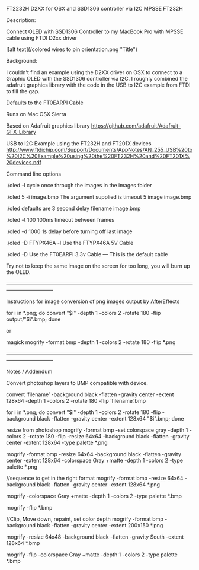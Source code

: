 FT2232H D2XX for OSX and SSD1306 controller via I2C
MPSSE FT232H 

Description:

Connect OLED with SSD1306 Controller to my MacBook Pro with MPSSE cable using FTDI D2xx driver

![alt text](/colored wires to pin orientation.png "Title")

Background:

I couldn't find an example using the D2XX driver on OSX to connect to a Graphic OLED with the SSD1306 controller via I2C.  I roughly combined the adafruit graphics library with the code in the USB to I2C example from FTDI to fill the gap.

Defaults to the FT0EARPI Cable

Runs on Mac OSX Sierra

Based on 
Adafruit graphics library
https://github.com/adafruit/Adafruit-GFX-Library

USB to I2C Example using the FT232H and FT201X devices
http://www.ftdichip.com/Support/Documents/AppNotes/AN_255_USB%20to%20I2C%20Example%20using%20the%20FT232H%20and%20FT201X%20devices.pdf

Command line options

./oled -l
cycle once through the images in the images folder

./oled 5 -i image.bmp
The argument supplied is timeout 5 image image.bmp

./oled
defaults are 3 second delay filename image.bmp

./oled -t 100
100ms timeout between frames

./oled -d 1000
1s delay before turning off last image 

./oled -D FTYPX46A -l
Use the FTYPX46A 5V Cable

./oled -D 
Use the FT0EARPI 3.3v Cable — This is the default cable

Try not to keep the same image on the screen for too long, you will burn up the OLED.



—————————————————————————————————————————————

Instructions for image conversion of png images output by AfterEffects 

for i in *.png; do convert "$i" -depth 1 -colors 2 -rotate 180 -flip output/"$i".bmp; done

or

magick mogrify -format bmp -depth 1 -colors 2 -rotate 180 -flip *.png


—————————————————————————————————————————————

Notes / Addendum

Convert photoshop layers to BMP compatible with device.

convert ‘filename’ -background black -flatten -gravity center -extent 128x64 -depth 1 -colors 2 -rotate 180 -flip ‘filename’.bmp

for i in *.png; do convert "$i" -depth 1 -colors 2 -rotate 180 -flip  -background black -flatten -gravity center -extent 128x64 "$i".bmp; done

resize from photoshop
mogrify -format bmp -set colorspace gray -depth 1 -colors 2 -rotate 180 -flip -resize 64x64 -background black -flatten -gravity center -extent 128x64 -type palette *.png




mogrify  -format bmp -resize 64x64 -background black -flatten -gravity center -extent 128x64 -colorspace Gray +matte -depth 1 -colors 2 -type palette *.png


//sequence to get in the right format
mogrify  -format bmp -resize 64x64 -background black -flatten -gravity center -extent 128x64 *.png

mogrify -colorspace Gray +matte -depth 1 -colors 2 -type palette *.bmp

mogrify -flip *.bmp

//Clip, Move down, repaint, set color depth
mogrify -format bmp -background black -flatten -gravity center -extent 200x150 *.png

mogrify -resize 64x48 -background black -flatten -gravity South -extent 128x64 *.bmp  

mogrify -flip -colorspace Gray +matte -depth 1 -colors 2 -type palette *.bmp

